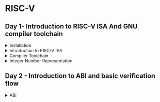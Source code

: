 # RISC-V

## Day 1- Introduction to RISC-V ISA And GNU compiler toolchain
<details>
<summary> Installation </summary>

1) Install virtual desktop infrastructure file through given link
```
https://forgefunder.com/~kunal/vsdsquadron.vdi
```
2) Unzip the file and download the Oracle virtualBox

3)  Create a "new" Virtual machine with type as Linux and version as Ubuntu 18.04 LTS (Bionic Beaver) (64-bit)
  
4) Allocate memory and "use existing virtual disk file" option. Add the address of the Unzipped VDI file.

5) Click “Next” and "Finish". Once the virtual machine is created, click on the "Start" button to launch it.

![Screenshot (40)](https://github.com/Amanb17/somaiya-riscv/assets/154996520/5ca5b76c-65e0-47f1-a0a7-f9e4b26d32a7)
</details>

<details>
  <summary> Introduction to RISC-V ISA </summary>

 RISC-V is an open standard instruction set architecture (ISA) based on established reduced instruction set computer (RISC) principles.RISC-V is provided under royalty-free open-source licenses.  It is designed to communicate instructions with the computer. Since every layout is custom designed one can definetly expect unique instruction set (for e.g- To add two data values the command 'addi rd, rs1, rs2 is used; whereas 8051 microcontroller uses 'add a, b' to add the same two data values.)

  Various types instructions in RISC-V are listed below:

  1.)Pseudo instructions (for e.g- mv rd, rs1)

  2.)Base integer instructions(RV64I)(RV32I) (for e.g- addi, lui)

  3.)Multiply extension(RV64M)(RV32M) (for e.g- divw, mulw)

  4.)Single(RV64F) & double(RV64D) precision floating point extension (for e.g- flw, fadd)

  5.)Application binary interface

  6.)Memory allocation & stack pointer (for e.g- a1, sp, 8)
</details>

<details>
  <summary> Compiler Toolchain </summary>

 Write a simple C program to calculate Sum of 1 ton n in Ubuntu leafpad.

  ```
#include <stdio.h>

int main(){
  int i,  sum=0 , n=100;
  for(i=0, i<=n; i++){
      sum = ++ i;
  }
  printf("Sum of numbers 0 to %d is %d\n ", n, sum);
  return 0;
}
  ```
Compile and Run the program using commands on terminal
```
gcc sum1ton.c
./a.out
```
![sum1tonoutput](https://github.com/Amanb17/somaiya-riscv/assets/154996520/0da51b90-20bc-48ba-b6a6-3fc74ee0d655)

In given example code was compile with windows complier .
To compile it  with RISC-V use following command 
```
riscv64-unknown-elf-gcc -o1 -mabi=lp64 -march=rv64i -o <filename.o> <filename.c>
ls -ltr <filename.o>
```
This creates an output file with .o extension

Here,

```Lp64``` stands for 64 bit long integer pointer

```rv64i``` specifies the architecture ofthe machine

To look at the assembly level we use the following command:

```
riscv64-unknown-elf-objdump -d <filename.o>
```

The '-d' stands for disassemble the object file 

Write the following command

```
riscv64-unknown-elf-objdump <object file> -d <object filename.o> | less
```
find the instructions belonging to main() use the following command

```
/main
n
```

![01sum1ton](https://github.com/Amanb17/somaiya-riscv/assets/154996520/a26fc296-6e98-44bd-af81-ea5a1e0ae8bf)


Calculate the number of instructions

(10184 - 101bc)/4 = 15 instructions

 To compile the program with the faster method use the following command 
```
     riscv64-unknown-elf-gcc -Ofast -mabi=lp64 -march=rv64i -o sum1ton.o sum1ton.c
 ```
Follow the same steps to find main section assembly code 

![0fastsum1ton](https://github.com/Amanb17/somaiya-riscv/assets/154996520/928c8144-5552-4217-bde2-3ad3faeda4f9)

Here the number of instructions are reduced to 12 (i.e 100bc to 100dc)



To View output using spike simulator use 
```
spike pk <filename.o>
```
after compiling with  Riscv64-unknown -elf


![spikesum1ton](https://github.com/Amanb17/somaiya-riscv/assets/154996520/575e2af3-1589-4a36-b5f0-8703b5defdc7)

For interactive dubugging 
```
spike -d pk <filename.o>
```
```Until pc 0 <address> ```is used to run the program till given address.

```reg 0 <register> ```is used to view the data of mentioned register.

![interactivedebug](https://github.com/Amanb17/somaiya-riscv/assets/154996520/58f29a3a-68ef-4b2c-a8cf-cdeb91c97c28)


</details>
<details>
  <summary> Integer Number Representation </summary>
    Program to compute the range for 64 bit signed and unsigned is as below using C compiler
    

  
  ![signedunsigned](https://github.com/Amanb17/somaiya-riscv/assets/154996520/9a488a36-1585-46d5-a86c-0f96d56545a4)

</details>

## Day 2 - Introduction to ABI and basic verification flow
<details>
  <summary> ABI </summary>
  Flowchart for writing the Sum 1 to n program using Abi function is :
  
  ![abialgo](https://github.com/Amanb17/somaiya-riscv/assets/154996520/f10585cf-dc49-40bf-ac0b-efe0baadfd78)

Compile and excuete the code using RISC-V compiler and spike simulator



![labworkabi](https://github.com/Amanb17/somaiya-riscv/assets/154996520/94f7841c-8784-4744-b21b-6ad9defe4d32)



</details>
